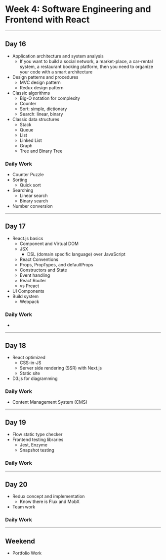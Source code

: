# Week 4: Software Engineering and Frontend with React

--------------------------------------------------------------------------------

## Day 16

- Application architecture and system analysis
  - If you want to build a social network, a market-place, a car-rental system, a restaurant booking platform, then you need to organize your code with a smart architecture
- Design patterns and procedures
  - MVC design pattern
  - Redux design pattern
- Classic algorithms
  - Big-O notation for complexity
  - Counter
  - Sort: simple, dictionary
  - Search: linear, binary
- Classic data structures
  - Stack
  - Queue
  - List
  - Linked List
  - Graph
  - Tree and Binary Tree

### Daily Work

- Counter Puzzle
- Sorting
  - Quick sort
- Searching
  - Linear search
  - Binary search 
- Number conversion

--------------------------------------------------------------------------------

## Day 17

- React.js basics
  - Component and Virtual DOM
  - JSX
    - DSL (domain specific language) over JavaScript
  - React Conventions
  - Props, PropTypes, and defaultProps
  - Constructors and State
  - Event handling
  - React Router
  - vs Preact
- UI Components
- Build system
  - Webpack

### Daily Work

- 

--------------------------------------------------------------------------------

## Day 18

- React optimized
  - CSS-in-JS
  - Server side rendering (SSR) with Next.js
  - Static site
- D3.js for diagramming

### Daily Work

- Content Management System (CMS)

--------------------------------------------------------------------------------

## Day 19

- Flow static type checker
- Frontend testing libraries
  - Jest, Enzyme
  - Snapshot testing

### Daily Work

--------------------------------------------------------------------------------

## Day 20

- Redux concept and implementation
  - Know there is Flux and MobX
- Team work

### Daily Work

--------------------------------------------------------------------------------

## Weekend

- Portfolio Work

